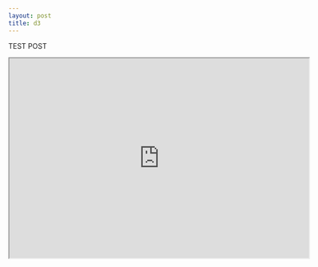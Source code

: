 ```yaml
---
layout: post
title: d3
---
```


TEST POST

<iframe src="http://bl.ocks.org/mbostock/raw/4061502/0a200ddf998aa75dfdb1ff32e16b680a15e5cb01/" marginwidth="0" marginheight="0" scrolling="no", width="600", height="400"></iframe>
